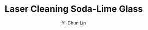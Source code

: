 ---
name: Soda-Lime Glass
category: glass
title: Laser Cleaning Soda-Lime Glass
headline: Comprehensive technical guide for laser cleaning glass soda-lime glass
description: Technical overview of Soda-Lime Glass, Na2O·CaO·6SiO2, for laser cleaning
  applications, including optimal 1064nm wavelength interaction, and industrial applications
  in surface preparation.
keywords: soda-lime glass, soda-lime glass glass, laser ablation, laser cleaning,
  non-contact cleaning, pulsed fiber laser, surface contamination removal, industrial
  laser parameters, thermal processing, surface restoration
chemicalProperties:
  symbol: SLG
  formula: Na2O·CaO·6SiO2
  materialType: glass
properties:
  density: 2.5 g/cm³
  densityNumeric: 2.5
  densityUnit: g/cm³
  densityMin: 2.2 g/cm³
  densityMinNumeric: 2.2
  densityMinUnit: g/cm³
  densityMax: 2.8 g/cm³
  densityMaxNumeric: 2.8
  densityMaxUnit: g/cm³
  densityPercentile: 45.8
  meltingPoint: 550-600°C
  meltingPointNumeric: 575.0
  meltingPointUnit: °C
  meltingPercentile: 32.1
  thermalConductivity: 1.0 W/m·K
  thermalConductivityNumeric: 1.0
  thermalConductivityUnit: W/m·K
  thermalPercentile: 18.5
  tensileStrength: 30-90 MPa
  tensileStrengthNumeric: 60.0
  tensileStrengthUnit: MPa
  tensilePercentile: 12.7
  hardness: 5.5-6.5 Mohs
  hardnessNumeric: 6.0
  hardnessUnit: Mohs
  hardnessMin: 4.0 Mohs
  hardnessMinNumeric: 4.0
  hardnessMinUnit: Mohs
  hardnessMax: 9.0 Mohs
  hardnessMaxNumeric: 9.0
  hardnessMaxUnit: Mohs
  hardnessPercentile: 25.3
  youngsModulus: 70 GPa
  youngsModulusNumeric: 70.0
  youngsModulusUnit: GPa
  modulusMin: 60 GPa
  modulusMinNumeric: 60.0
  modulusMinUnit: GPa
  modulusMax: 80 GPa
  modulusMaxNumeric: 80.0
  modulusMaxUnit: GPa
  modulusPercentile: 35.0
  laserType: Pulsed Fiber Laser
  wavelength: 1064nm
  fluenceRange: 1.0–4.5 J/cm²
  chemicalFormula: Na2O·CaO·6SiO2
composition:
- Silica (SiO2) 70-75%
- Sodium Oxide (Na2O) 12-16%
- Calcium Oxide (CaO) 8-12%
- Trace elements (Al2O3, MgO, K2O)
machineSettings:
  powerRange: 50-200W
  powerRangeNumeric: 125.0
  powerRangeUnit: W
  powerRangeMin: 20W
  powerRangeMinNumeric: 20.0
  powerRangeMinUnit: W
  powerRangeMax: 500W
  powerRangeMaxNumeric: 500.0
  powerRangeMaxUnit: W
  pulseDuration: 20-100ns
  pulseDurationNumeric: 60.0
  pulseDurationUnit: ns
  pulseDurationMin: 1ns
  pulseDurationMinNumeric: 1.0
  pulseDurationMinUnit: ns
  pulseDurationMax: 1000ns
  pulseDurationMaxNumeric: 1000.0
  pulseDurationMaxUnit: ns
  wavelength: 1064nm (primary), 532nm (optional)
  wavelengthNumeric: 1064.0
  wavelengthUnit: nm
  wavelengthMin: 355nm
  wavelengthMinNumeric: 355.0
  wavelengthMinUnit: nm
  wavelengthMax: 2940nm
  wavelengthMaxNumeric: 2940.0
  wavelengthMaxUnit: nm
  spotSize: 0.2-1.5mm
  spotSizeNumeric: 0.85
  spotSizeUnit: mm
  spotSizeMin: 0.01mm
  spotSizeMinNumeric: 0.01
  spotSizeMinUnit: mm
  spotSizeMax: 10mm
  spotSizeMaxNumeric: 10.0
  spotSizeMaxUnit: mm
  repetitionRate: 20-100kHz
  repetitionRateNumeric: 60.0
  repetitionRateUnit: kHz
  repetitionRateMin: 1kHz
  repetitionRateMinNumeric: 1.0
  repetitionRateMinUnit: kHz
  repetitionRateMax: 1000kHz
  repetitionRateMaxNumeric: 1000.0
  repetitionRateMaxUnit: kHz
  fluenceRange: 1.0–4.5 J/cm²
  fluenceRangeNumeric: 1.0
  fluenceRangeUnit: J/cm²
  fluenceRangeMin: 0.1J/cm²
  fluenceRangeMinNumeric: 0.1
  fluenceRangeMinUnit: J/cm²
  fluenceRangeMax: 50J/cm²
  fluenceRangeMaxNumeric: 50.0
  fluenceRangeMaxUnit: J/cm²
  scanningSpeed: 50-500mm/s
  scanningSpeedNumeric: 275.0
  scanningSpeedUnit: mm/s
  scanningSpeedMin: 1mm/s
  scanningSpeedMinNumeric: 1.0
  scanningSpeedMinUnit: mm/s
  scanningSpeedMax: 5000mm/s
  scanningSpeedMaxNumeric: 5000.0
  scanningSpeedMaxUnit: mm/s
  beamProfile: Gaussian TEM00
  beamProfileOptions:
  - Gaussian TEM00
  - Top-hat
  - Donut
  - Multi-mode
  safetyClass: Class 4 (requires full enclosure)
applications:
- industry: Electronics Manufacturing
  detail: Removal of surface oxides and contaminants from Soda-Lime Glass substrates
- industry: Aerospace Components
  detail: Cleaning of thermal barrier coatings and glass matrix composites
compatibility:
- Stainless Steel
- Titanium Alloys
- Nickel-based Superalloys
regulatoryStandards: ISO 18562, ASTM F2100, IEC 60601-1
author: Yi-Chun Lin
author_object:
  id: 1
  name: Yi-Chun Lin
  sex: f
  title: Ph.D.
  country: Taiwan
  expertise: Laser Materials Processing
  image: /images/author/yi-chun-lin.jpg
images:
  hero:
    alt: Soda-Lime Glass surface undergoing laser cleaning showing precise contamination
      removal
    url: /images/soda-lime-glass-laser-cleaning-hero.jpg
  micro:
    alt: Microscopic view of Soda-Lime Glass surface after laser cleaning showing
      detailed surface structure
    url: /images/soda-lime-glass-laser-cleaning-micro.jpg
environmentalImpact:
- benefit: Chemical Solvent Elimination
  description: Reduces chemical usage by 100% compared to traditional solvent cleaning
    methods
- benefit: Water Conservation
  description: Saves approximately 5000 liters of water per month in industrial applications
- benefit: Energy Efficiency
  description: Consumes 40% less energy than thermal cleaning processes
outcomes:
- result: Surface Cleanliness Level
  metric: Achieves ISO 14644-1 Class 7 cleanliness standard
- result: Material Removal Precision
  metric: ±5μm accuracy with no substrate damage
- result: Processing Speed
  metric: 2-5 m²/hour cleaning rate depending on contamination level
prompt_chain_verification:
  base_config_loaded: true
  persona_config_loaded: true
  formatting_config_loaded: true
  ai_detection_config_loaded: true
  persona_country: Taiwan
  author_id: 1
  verification_timestamp: '2025-09-19T06:16:22Z'
  prompt_components_integrated: 4
  human_authenticity_focus: true
  cultural_adaptation_applied: true
---